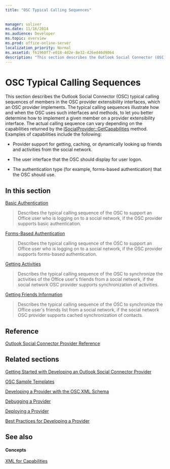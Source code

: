 ```yaml
---
title: "OSC Typical Calling Sequences"
 
 
manager: soliver
ms.date: 11/16/2014
ms.audience: Developer
ms.topic: overview
ms.prod: office-online-server
localization_priority: Normal
ms.assetid: f61960f7-e018-4d2e-8e32-426ed46d9064
description: "This section describes the Outlook Social Connector (OSC) typical calling sequences of members in the OSC provider extensibility interfaces, which an OSC provider implements. The typical calling sequences illustrate how and when the OSC uses such interfaces and methods, to let you better determine how to implement a given member on a provider extensibility interface. The actual calling sequence can vary depending on the capabilities returned by the ISocialProvider::GetCapabilities method. Examples of capabilities include the following:"
---
```


# OSC Typical Calling Sequences

This section describes the Outlook Social Connector (OSC) typical calling sequences of members in the OSC provider extensibility interfaces, which an OSC provider implements. The typical calling sequences illustrate how and when the OSC uses such interfaces and methods, to let you better determine how to implement a given member on a provider extensibility interface. The actual calling sequence can vary depending on the capabilities returned by the [ISocialProvider::GetCapabilities](isocialprovider-getcapabilities.md) method. Examples of capabilities include the following: 
  
- Provider support for getting, caching, or dynamically looking up friends and activities from the social network.
    
- The user interface that the OSC should display for user logon.
    
- The authentication type (for example, forms-based authentication) that the OSC should use.
    
## In this section

[Basic Authentication](basic-authentication.md)
  
> Describes the typical calling sequence of the OSC to support an Office user who is logging on to a social network, if the OSC provider supports basic authentication.
    
[Forms-Based Authentication](forms-based-authentication.md)
  
> Describes the typical calling sequence of the OSC to support an Office user who is logging on to a social network, if the OSC provider supports forms-based authentication.
    
[Getting Activities](getting-activities.md)
  
> Describes the typical calling sequence of the OSC to synchronize the activities of the Office user's friends from a social network, if the social network OSC provider supports synchronization of activities.
    
[Getting Friends Information](getting-friends-information.md)
  
> Describes the typical calling sequence of the OSC to synchronize the Office user's friends list from a social network, if the social network OSC provider supports cached synchronization of contacts.
    
## Reference

[Outlook Social Connector Provider Reference](outlook-social-connector-provider-reference-0.md)
  
## Related sections

[Getting Started with Developing an Outlook Social Connector Provider](getting-started-with-developing-an-outlook-social-connector-provider.md)
  
[OSC Sample Templates](osc-sample-templates.md)
  
[Developing a Provider with the OSC XML Schema](developing-a-provider-with-the-osc-xml-schema.md)
  
[Debugging a Provider](debugging-a-provider.md)
  
[Deploying a Provider](deploying-a-provider.md)
  
[Best Practices for Developing a Provider](best-practices-for-developing-a-provider.md)
  
## See also

#### Concepts

[XML for Capabilities](xml-for-capabilities.md)

